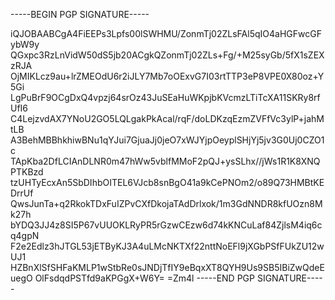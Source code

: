 -----BEGIN PGP SIGNATURE-----

iQJOBAABCgA4FiEEPs3Lpfs00lSWHMU/ZonmTj02ZLsFAl5qIO4aHGFwcGFybW9y
QGxpc3RzLnVidW50dS5jb20ACgkQZonmTj02ZLs+Fg/+M25syGb/5fX1sZEXzRJA
OjMIKLcz9au+lrZMEOdU6r2iJLY7Mb7oOExvG7I03rtTTP3eP8VPE0X80oz+Y5Gi
LgPuBrF9OCgDxQ4vpzj64srOz43JuSEaHuWKpjbKVcmzLTiTcXA11SKRy8rfUfI6
C4LejzvdAX7YNoU2GO5LQLgakPkAcal/rqF/doLDKzqEzmZVFfVc3ylP+jahMtLB
A3BehMBBhkhiwBNu1qYJui7GjuaJj0jeO7xWJYjpOeyplSHjYj5jv3G0Uj0CZO1c
TApKba2DfLCIAnDLNR0m47hWw5vblfMMoF2pQJ+ysSLhx//jWs1R1K8XNQPTKBzd
tzUHTyEcxAn5SbDIhbOITEL6VJcb8snBgO41a9kCePNOm2/o89Q73HMBtKEDrrUf
QwsJunTa+q2RkokTDxFuIZPvCXfDkojaTAdDrlxok/1m3GdNNDR8kfUOzn8Mk27h
bYDQ3JJ4z8SI5P67vUUOKLRyPR5rGzwCEzw6d74kKNCuLaf84ZjlsM4iq6cq4gpN
F2e2Edlz3hJTGL53jETByKJ3A4uLMcNKTXf22nttNoEFl9jXGbPSfFUkZU12wUJ1
HZBnXlSfSHFaKMLP1wStbRe0sJNDjTfIY9eBqxXT8QYH9Us9SB5IBiZwQdeEuegO
OlFsdqdPSTfd9aKPGgX+W6Y=
=Zm4l
-----END PGP SIGNATURE-----
